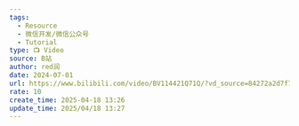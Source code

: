 ```yaml
---
tags:
  - Resource
  - 微信开发/微信公众号
  - Tutorial
type: 📺 Video
source: B站
author: red润
date: 2024-07-01
url: https://www.bilibili.com/video/BV114421Q71Q/?vd_source=84272a2d7f72158b38778819be5bc6ad
rate: 10
create_time: 2025-04-18 13:26
update_time: 2025/04/18 13:27
---
```

